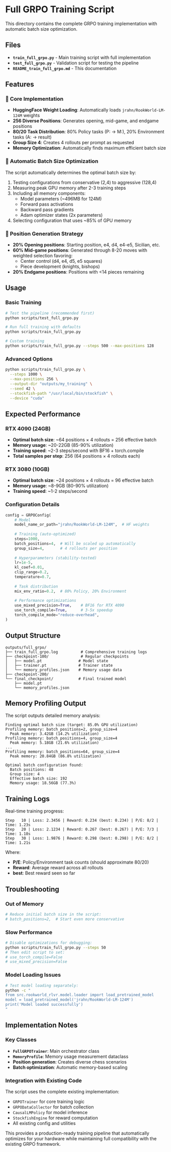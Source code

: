# Full GRPO Training Script

This directory contains the complete GRPO training implementation with automatic batch size optimization.

## Files

- **`train_full_grpo.py`** - Main training script with full implementation
- **`test_full_grpo.py`** - Validation script for testing the pipeline
- **`README_train_full_grpo.md`** - This documentation

## Features

### 🎯 Core Implementation
- **HuggingFace Weight Loading**: Automatically loads `jrahn/RookWorld-LM-124M` weights
- **256 Diverse Positions**: Generates opening, mid-game, and endgame positions
- **80/20 Task Distribution**: 80% Policy tasks (P: → M:), 20% Environment tasks (A: → result)
- **Group Size 4**: Creates 4 rollouts per prompt as requested
- **Memory Optimization**: Automatically finds maximum efficient batch size

### 🚀 Automatic Batch Size Optimization
The script automatically determines the optimal batch size by:
1. Testing configurations from conservative (2,4) to aggressive (128,4)  
2. Measuring peak GPU memory after 2-3 training steps
3. Including all memory components:
   - Model parameters (~496MB for 124M)
   - Forward pass activations
   - Backward pass gradients  
   - Adam optimizer states (2x parameters)
4. Selecting configuration that uses ~85% of GPU memory

### 🎲 Position Generation Strategy
- **20% Opening positions**: Starting position, e4, d4, e4-e5, Sicilian, etc.
- **60% Mid-game positions**: Generated through 8-20 moves with weighted selection favoring:
  - Center control (d4, e4, d5, e5 squares)
  - Piece development (knights, bishops)
- **20% Endgame positions**: Positions with <14 pieces remaining

## Usage

### Basic Training
```bash
# Test the pipeline (recommended first)
python scripts/test_full_grpo.py

# Run full training with defaults
python scripts/train_full_grpo.py

# Custom training
python scripts/train_full_grpo.py --steps 500 --max-positions 128
```

### Advanced Options
```bash
python scripts/train_full_grpo.py \
  --steps 1000 \
  --max-positions 256 \
  --output-dir "outputs/my_training" \
  --seed 42 \
  --stockfish-path "/usr/local/bin/stockfish" \
  --device "cuda"
```

## Expected Performance

### RTX 4090 (24GB)
- **Optimal batch size**: ~64 positions × 4 rollouts = 256 effective batch
- **Memory usage**: ~20-22GB (85-90% utilization)
- **Training speed**: ~2-3 steps/second with BF16 + torch.compile
- **Total samples per step**: 256 (64 positions × 4 rollouts each)

### RTX 3080 (10GB)  
- **Optimal batch size**: ~24 positions × 4 rollouts = 96 effective batch
- **Memory usage**: ~8-9GB (80-90% utilization)
- **Training speed**: ~1-2 steps/second

### Configuration Details

```python
config = GRPOConfig(
    # Model
    model_name_or_path="jrahn/RookWorld-LM-124M",  # HF weights
    
    # Training (auto-optimized)
    steps=1000,
    batch_positions=4,  # Will be scaled up automatically
    group_size=4,       # 4 rollouts per position
    
    # Hyperparameters (stability-tested)
    lr=1e-5,
    kl_coef=0.01,
    clip_range=0.2,
    temperature=0.7,
    
    # Task distribution
    mix_env_ratio=0.2,  # 80% Policy, 20% Environment
    
    # Performance optimizations  
    use_mixed_precision=True,    # BF16 for RTX 4090
    use_torch_compile=True,      # 3-5x speedup
    torch_compile_mode="reduce-overhead",
)
```

## Output Structure

```
outputs/full_grpo/
├── train_full_grpo.log          # Comprehensive training logs
├── checkpoint-100/              # Regular checkpoints
│   ├── model.pt                # Model state
│   ├── trainer.pt              # Trainer state  
│   └── memory_profiles.json    # Memory usage data
├── checkpoint-200/
└── final_checkpoint/           # Final trained model
    ├── model.pt
    └── memory_profiles.json
```

## Memory Profiling Output

The script outputs detailed memory analysis:

```
Finding optimal batch size (target: 85.0% GPU utilization)
Profiling memory: batch_positions=2, group_size=4
  Peak memory: 3.42GB (14.2% utilization)
Profiling memory: batch_positions=4, group_size=4  
  Peak memory: 5.18GB (21.6% utilization)
...
Profiling memory: batch_positions=64, group_size=4
  Peak memory: 20.84GB (86.8% utilization)

Optimal batch configuration found:
  Batch positions: 48
  Group size: 4
  Effective batch size: 192
  Memory usage: 18.56GB (77.3%)
```

## Training Logs

Real-time training progress:

```
Step   10 | Loss: 2.3456 | Reward: 0.234 (best: 0.234) | P/E: 8/2 | Time: 1.23s
Step   20 | Loss: 2.1234 | Reward: 0.267 (best: 0.267) | P/E: 7/3 | Time: 1.18s
Step   30 | Loss: 1.9876 | Reward: 0.298 (best: 0.298) | P/E: 8/2 | Time: 1.21s
```

Where:
- **P/E**: Policy/Environment task counts (should approximate 80/20)
- **Reward**: Average reward across all rollouts  
- **best**: Best reward seen so far

## Troubleshooting

### Out of Memory
```bash
# Reduce initial batch size in the script:
# batch_positions=2,  # Start even more conservative
```

### Slow Performance  
```bash
# Disable optimizations for debugging:
python scripts/train_full_grpo.py --steps 50
# Then edit script to set:
# use_torch_compile=False
# use_mixed_precision=False
```

### Model Loading Issues
```bash
# Test model loading separately:
python -c "
from src.rookworld_rlvr.model.loader import load_pretrained_model
model = load_pretrained_model('jrahn/RookWorld-LM-124M')
print('Model loaded successfully')
"
```

## Implementation Notes

### Key Classes
- **`FullGRPOTrainer`**: Main orchestrator class
- **`MemoryProfile`**: Memory usage measurement dataclass  
- **Position generation**: Creates diverse chess scenarios
- **Batch optimization**: Automatic memory-based scaling

### Integration with Existing Code
The script uses the complete existing implementation:
- `GRPOTrainer` for core training logic
- `GRPODataCollector` for batch collection  
- `CausalLMPolicy` for model inference
- `StockfishEngine` for reward computation
- All existing config and utilities

This provides a production-ready training pipeline that automatically optimizes for your hardware while maintaining full compatibility with the existing GRPO framework.